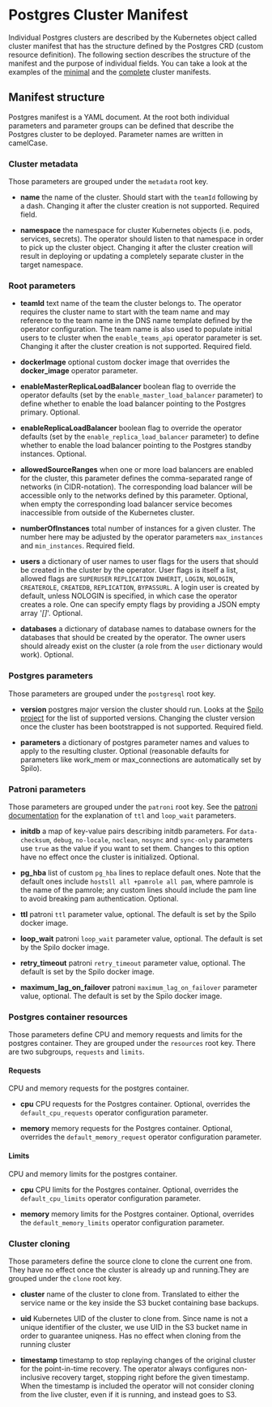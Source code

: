 Postgres Cluster Manifest
=========================

Individual Postgres clusters are described by the Kubernetes object called
cluster manifest that has the structure defined by the Postgres CRD (custom
resource definition). The following section describes the structure of the
manifest and the purpose of individual fields. You can take a look at the
examples of the
[minimal](https://github.com/zalando-incubator/postgres-operator/blob/master/manifests/minimal-postgres-manifest.yaml)
and the
[complete](https://github.com/zalando-incubator/postgres-operator/blob/master/manifests/complete-postgres-manifest.yaml)
cluster manifests.

Manifest structure
------------------

Postgres manifest is a YAML document. At the root both individual parameters and parameter groups can be defined that describe the Postgres cluster to be deployed. Parameter names are written in camelCase.

### Cluster metadata

Those parameters are grouped under the `metadata` root key.

* **name**
  the name of the cluster. Should start with the `teamId` following by a dash.
  Changing it after the cluster creation is not supported. Required field.

* **namespace**
  the namespace for cluster Kubernetes objects (i.e. pods, services, secrets).
  The operator should listen to that namespace in order to pick up the cluster
  object. Changing it after the cluster creation will result in deploying or
  updating a completely separate cluster in the target namespace. 

### Root parameters

* **teamId**
  text name of the team the cluster belongs to. The operator requires the
  cluster name to start with the team name and may reference to the team name
  in the DNS name template defined by the operator configuration. The team name
  is also used to populate initial users to te cluster when the
  `enable_teams_api` operator parameter is set. Changing it after the cluster
  creation is not supported. Required field.

* **dockerImage**
  optional custom docker image that overrides the **docker_image** operator
  parameter.

* **enableMasterReplicaLoadBalancer**
  boolean flag to override the operator defaults (set by the
  `enable_master_load_balancer` parameter) to define whether to enable the load
  balancer pointing to the Postgres primary. Optional.

* **enableReplicaLoadBalancer**
  boolean flag to override the operator defaults (set by the
  `enable_replica_load_balancer` parameter) to define whether to enable the
  load balancer pointing to the Postgres standby instances. Optional.

* **allowedSourceRanges**
  when one or more load balancers are enabled for the cluster, this parameter
  defines the comma-separated range of networks (in CIDR-notation). The
  corresponding load balancer will be accessible only to the networks defined
  by this parameter. Optional, when empty the corresponding load balancer
  service becomes inaccessible from outside of the Kubernetes cluster.

* **numberOfInstances**
  total number of  instances for a given cluster. The number here may be
  adjusted by the operator parameters `max_instances` and `min_instances`.
  Required field.

* **users**
  a dictionary of user names to user flags for the users that should be created
  in the cluster by the operator. User flags is itself a list, allowed flags
  are `SUPERUSER` `REPLICATION` `INHERIT`, `LOGIN`, `NOLOGIN`, `CREATEROLE`,
  `CREATEDB`, `REPLICATION`, `BYPASSURL`. A login user is created by default,
  unless NOLOGIN is specified, in which case the operator creates a role. One
  can specify empty flags by providing a JSON empty array '*[]*'. Optional.

* **databases**
  a dictionary of database names to database owners for the databases that
  should be created by the operator. The owner users should already exist on
  the cluster (a role from the `user` dictionary would work). Optional.

### Postgres parameters

Those parameters are grouped under the `postgresql` root key.

* **version**
  postgres major version the cluster should run. Looks at the [Spilo
  project](https://github.com/zalando/spilo) for the list of supported
  versions. Changing the cluster version once the cluster has been bootstrapped
  is not supported. Required field.

* **parameters**
  a dictionary of postgres parameter names and values to apply to the resulting
  cluster. Optional (reasonable defaults for parameters like work_mem or
  max_connections are automatically set by Spilo).

### Patroni parameters

Those parameters are grouped under the `patroni` root key. See the [patroni
documentation](https://patroni.readthedocs.io/en/latest/SETTINGS.html) for the
explanation of `ttl` and `loop_wait` parameters.

* **initdb**
  a map of key-value pairs describing initdb parameters. For `data-checksum`,
  `debug`, `no-locale`, `noclean`, `nosync` and `sync-only` parameters use
  `true` as the value if you want to set them. Changes to this option have no
  effect once the cluster is initialized. Optional. 

* **pg_hba**
  list of custom `pg_hba` lines to replace default ones. Note that the default
  ones include `hostsll all +pamrole all pam`, where pamrole is the name of the
  pamrole; any custom lines should include the pam line to avoid breaking pam
  authentication. Optional.

* **ttl**
  patroni `ttl` parameter value, optional. The default is set by the Spilo
  docker image.

* **loop_wait**
  patroni `loop_wait` parameter value, optional. The default is set by the
  Spilo docker image.

* **retry_timeout**
  patroni `retry_timeout` parameter value, optional. The default is set by the
  Spilo docker image.

* **maximum_lag_on_failover**
  patroni `maximum_lag_on_failover` parameter value, optional. The default is
  set by the Spilo docker image.

### Postgres container resources

Those parameters define CPU and memory requests and limits for the postgres
container. They are grouped under the `resources` root key. There are two
subgroups, `requests` and `limits`.

#### Requests

CPU and memory requests for the postgres container.

* **cpu**
  CPU requests for the Postgres container. Optional, overrides the `default_cpu_requests` operator configuration parameter.

* **memory**
  memory requests for the Postgres container. Optional, overrides the `default_memory_request` operator configuration parameter.

#### Limits

CPU and memory limits for the postgres container.

* **cpu**
  CPU limits for the Postgres container. Optional, overrides the `default_cpu_limits` operator configuration parameter.

* **memory**
  memory limits for the Postgres container. Optional, overrides the `default_memory_limits` operator configuration parameter.

### Cluster cloning

Those parameters define the source clone to clone the current one from. They
have no effect once the cluster is already up and running.They are grouped
under the `clone` root key.

* **cluster**
  name of the cluster to clone from. Translated to either the service name or the key inside the S3 bucket containing base backups.

* **uid**
  Kubernetes UID of the cluster to clone from. Since name is not a unique
  identifier of the cluster, we use UID in the S3 bucket name in order to
  guarantee uniqness. Has no effect when cloning from the running cluster
  
* **timestamp**
  timestamp to stop replaying changes of the original cluster for the
  point-in-time recovery. The operator always configures non-inclusive recovery
  target, stopping right before the given timestamp. When the timestamp is
  included the operator will not consider cloning from the live cluster, even
  if it is running, and instead goes to S3. 
